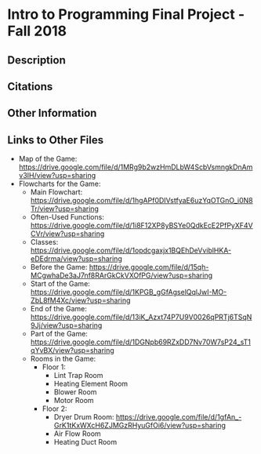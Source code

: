# Intro to Programming Final Project - Fall 2018

## Description

## Citations

## Other Information

## Links to Other Files
* Map of the Game: https://drive.google.com/file/d/1MRg9b2wzHmDLbW4ScbVsmngkDnAmv3IH/view?usp=sharing
* Flowcharts for the Game:
  * Main Flowchart: https://drive.google.com/file/d/1hgAPf0DIVstfyaE6uzYqOTGnO_i0N8Tr/view?usp=sharing
  * Often-Used Functions: https://drive.google.com/file/d/1i8F12XP8yBSYe0QdkEcE2PfPyXF4VCVr/view?usp=sharing
  * Classes: https://drive.google.com/file/d/1opdcgaxjx1BQEhDeVviblHKA-eDEdrma/view?usp=sharing
  * Before the Game: https://drive.google.com/file/d/15qh-MCgwhaDe3aJ7nf8RArGkCkVXOfPG/view?usp=sharing
  * Start of the Game: https://drive.google.com/file/d/1KPGB_gGfAgselQqlJwI-MO-ZbL8fM4Xc/view?usp=sharing
  * End of the Game: https://drive.google.com/file/d/13iK_Azxt74P7U9V0026qPRTj6TSqN9Jj/view?usp=sharing
  * Part of the Game: https://drive.google.com/file/d/1DGNpb69RZxDD7Nv70W7sP24_sT1qYvBX/view?usp=sharing
  * Rooms in the Game:
    * Floor 1:
      * Lint Trap Room
      * Heating Element Room
      * Blower Room
      * Motor Room
    * Floor 2:
      * Dryer Drum Room: https://drive.google.com/file/d/1gfAn_-GrK1tKxWXcH6ZJMGzRHyuGfOi6/view?usp=sharing
      * Air Flow Room
      * Heating Duct Room